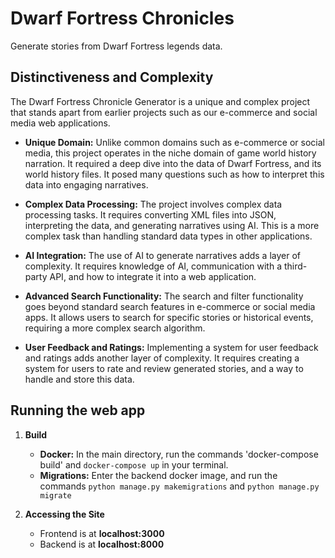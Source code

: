 # Dwarf Fortress Chronicles

Generate stories from Dwarf Fortress legends data.

## Distinctiveness and Complexity

The Dwarf Fortress Chronicle Generator is a unique and complex project that stands apart from earlier projects such as our e-commerce and social media web applications.

- **Unique Domain:** Unlike common domains such as e-commerce or social media, this project operates in the niche domain of game world history narration. It required a deep dive into the data of Dwarf Fortress, and its world history files. It posed many questions such as how to interpret this data into engaging narratives.

- **Complex Data Processing:** The project involves complex data processing tasks. It requires converting XML files into JSON, interpreting the data, and generating narratives using AI. This is a more complex task than handling standard data types in other applications.

- **AI Integration:** The use of AI to generate narratives adds a layer of complexity. It requires knowledge of AI, communication with a third-party API, and how to integrate it into a web application.

- **Advanced Search Functionality:** The search and filter functionality goes beyond standard search features in e-commerce or social media apps. It allows users to search for specific stories or historical events, requiring a more complex search algorithm.

- **User Feedback and Ratings:** Implementing a system for user feedback and ratings adds another layer of complexity. It requires creating a system for users to rate and review generated stories, and a way to handle and store this data.

## Running the web app

1. **Build**

   - **Docker:** In the main directory, run the commands 'docker-compose build' and `docker-compose up` in your terminal.
   - **Migrations:** Enter the backend docker image, and run the commands `python manage.py makemigrations` and `python manage.py migrate`

2. **Accessing the Site**

   - Frontend is at **localhost:3000**
   - Backend is at **localhost:8000**
